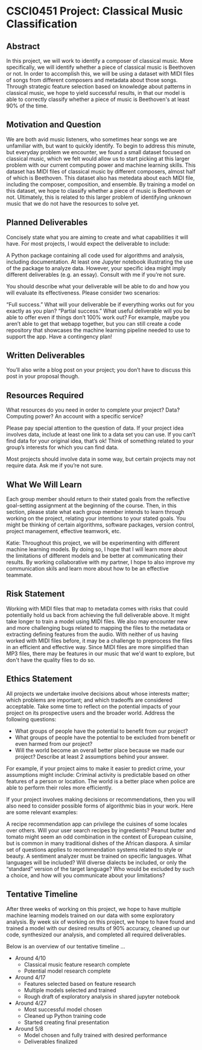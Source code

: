 # CSCI0451 Project: Classical Music Classification 

## Abstract
In this project, we will work to identify a composer of classical music. More specifically, we will identify whether a piece of classical music is Beethoven or not. In order to accomplish this, we will be using a dataset with MIDI files of songs from different composers and metadata about those songs. Through strategic feature selection based on knowledge about patterns in classical music, we hope to yield successful results, in that our model is able to correctly classify whether a piece of music is Beethoven's at least 90% of the time. 

## Motivation and Question
We are both avid music listeners, who sometimes hear songs we are unfamiliar with, but want to quickly identify. To begin to address this minute, but everyday problem we encounter, we found a small dataset focused on classical music, which we felt would allow us to start picking at this larger problem with our current computing power and machine learning skills. This dataset has MIDI files of classical music by different composers, almost half of which is Beethoven. This dataset also has metedata about each MIDI file, including the composer, composition, and ensemble. By training a model on this dataset, we hope to classify whether a piece of music is Beethoven or not. Ultimately, this is related to this larger problem of identifying unknown music that we do not have the resources to solve yet. 

## Planned Deliverables
Concisely state what you are aiming to create and what capabilities it will have. For most projects, I would expect the deliverable to include:

A Python package containing all code used for algorithms and analysis, including documentation.
At least one Jupyter notebook illustrating the use of the package to analyze data.
However, your specific idea might imply different deliverables (e.g. an essay). Consult with me if you’re not sure.

You should describe what your deliverable will be able to do and how you will evaluate its effectiveness. Please consider two scenarios:

“Full success.” What will your deliverable be if everything works out for you exactly as you plan?
“Partial success.” What useful deliverable will you be able to offer even if things don’t 100% work out? For example, maybe you aren’t able to get that webapp together, but you can still create a code repository that showcases the machine learning pipeline needed to use to support the app. Have a contingency plan!

## Written Deliverables
You’ll also write a blog post on your project; you don’t have to discuss this post in your proposal though.

## Resources Required
What resources do you need in order to complete your project? Data? Computing power? An account with a specific service?

Please pay special attention to the question of data. If your project idea involves data, include at least one link to a data set you can use. If you can’t find data for your original idea, that’s ok! Think of something related to your group’s interests for which you can find data.

Most projects should involve data in some way, but certain projects may not require data. Ask me if you’re not sure.

## What We Will Learn
Each group member should return to their stated goals from the reflective goal-setting assignment at the beginning of the course. Then, in this section, please state what each group member intends to learn through working on the project, relating your intentions to your stated goals. You might be thinking of certain algorithms, software packages, version control, project management, effective teamwork, etc.

Katie: Throughout this project, we will be experimenting with different machine learning models. By doing so, I hope that I will learn more about the limitations of different models and be better at communicating their results. By working collaborative with my partner, I hope to also improve my communication skils and learn more about how to be an effective teammate. 

## Risk Statement
Working with MIDI files that map to metadata comes with risks that could potentially hold us back from achieving the full deliverable above. It might take longer to train a model using MIDI files. We also may encounter new and more challenging bugs related to mapping the files to the metadata or extracting defining features from the audio. With neither of us having worked with MIDI files before, it may be a challenge to preprocess the files in an efficient and effective way. Since MIDI files are more simplified than MP3 files, there may be features in our music that we'd want to explore, but don't have the quality files to do so. 

## Ethics Statement
All projects we undertake involve decisions about whose interests matter; which problems are important; and which tradeoffs are considered acceptable. Take some time to reflect on the potential impacts of your project on its prospective users and the broader world. Address the following questions:

- What groups of people have the potential to benefit from our project?
- What groups of people have the potential to be excluded from benefit or even harmed from our project?
- Will the world become an overall better place because we made our project? Describe at least 2 assumptions behind your answer. 

For example, if your project aims to make it easier to predict crime, your assumptions might include:
Criminal activity is predictable based on other features of a person or location.
The world is a better place when police are able to perform their roles more efficiently.

If your project involves making decisions or recommendations, then you will also need to consider possible forms of algorithmic bias in your work. Here are some relevant examples:

A recipe recommendation app can privilege the cuisines of some locales over others. Will your user search recipes by ingredients? Peanut butter and tomato might seem an odd combination in the context of European cuisine, but is common in many traditional dishes of the African diaspora. A similar set of questions applies to recommendation systems related to style or beauty.
A sentiment analyzer must be trained on specific languages. What languages will be included? Will diverse dialects be included, or only the “standard” version of the target language? Who would be excluded by such a choice, and how will you communicate about your limitations?

## Tentative Timeline
After three weeks of working on this project, we hope to have multiple machine learning models trained on our data with some exploratory analysis. By week six of working on this project, we hope to have found and trained a model with our desired results of 90% accuracy, cleaned up our code, synthesized our analysis, and completed all required deliverables. 

Below is an overview of our tentative timeline ... 
- Around 4/10 
  - Classical music feature research complete
  - Potential model research complete 
- Around 4/17 
  - Features selected based on feature research 
  - Multiple models selected and trained 
  - Rough draft of exploratory analysis in shared jupyter notebook
- Around 4/27 
  - Most successful model chosen 
  - Cleaned up Python training code 
  - Started creating final presentation 
- Around 5/8 
  - Model chosen and fully trained with desired performance 
  - Deliverables finalized 